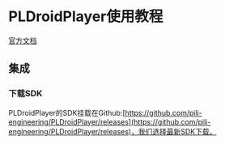 # PLDroidPlayer使用教程 #
[官方文档](https://developer.qiniu.com/pili/sdk/1210/the-android-client-sdk?ref=www.qiniu.com)

## 集成 ##
### 下载SDK ###
PLDroidPlayer的SDK挂载在Github:[https://github.com/pili-engineering/PLDroidPlayer/releases](https://github.com/pili-engineering/PLDroidPlayer/releases)，我们选择最新SDK下载。
